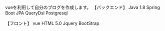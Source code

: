 vueを利用して自分のブログを作成します。
【バックエンド】
Java 1.8
Spring Boot
JPA
QueryDsl
Postgresql



【フロント】
vue
HTML 5.0
Jquery
BootStrap

